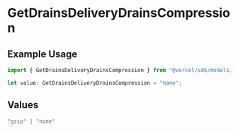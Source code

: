 # GetDrainsDeliveryDrainsCompression

## Example Usage

```typescript
import { GetDrainsDeliveryDrainsCompression } from "@vercel/sdk/models/getdrainsop.js";

let value: GetDrainsDeliveryDrainsCompression = "none";
```

## Values

```typescript
"gzip" | "none"
```
